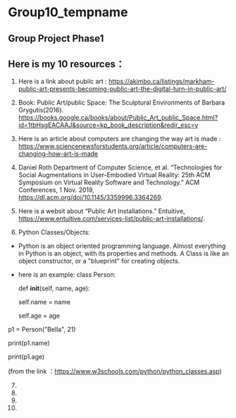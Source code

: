 # Group10_tempname
Group Project Phase1
---
Here is my 10 resources：
---
 1. Here is a link about pubilc art :
 https://akimbo.ca/listings/markham-public-art-presents-becoming-public-art-the-digital-turn-in-public-art/
 
 2. Book: Public Art/public Space: The Sculptural Environments of Barbara Grygutis(2016).
https://books.google.ca/books/about/Public_Art_public_Space.html?id=1tbHsgEACAAJ&source=kp_book_description&redir_esc=y


 3. Here is an article about computers are changing the way art is made :
https://www.sciencenewsforstudents.org/article/computers-are-changing-how-art-is-made

 4. Daniel Roth Department of Computer Science, et al. “Technologies for Social Augmentations in User-Embodied Virtual Reality: 25th ACM Symposium on Virtual Reality Software and Technology.” ACM Conferences, 1 Nov. 2019, https://dl.acm.org/doi/10.1145/3359996.3364269. 

 5. Here is a websit about “Public Art Installations.” Entuitive, https://www.entuitive.com/services-list/public-art-installations/. 
 
 6. Python Classes/Objects:

- Python is an object oriented programming language. Almost everything in Python is an object, with its properties and methods. A Class is like an object constructor, or a "blueprint" for creating objects.

- here is an example: 
class Person:

  def __init__(self, name, age):

    self.name = name

    self.age = age

p1 = Person("Bella", 21)

print(p1.name)

print(p1.age)

(from the link ：https://www.w3schools.com/python/python_classes.asp)


 7. 

 8. 

 9. 

 10. 


